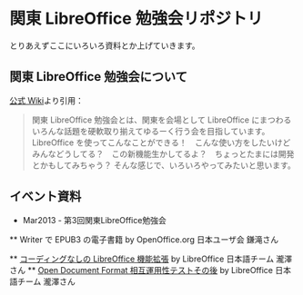 関東 LibreOffice 勉強会リポジトリ
==========
とりあえずここにいろいろ資料とか上げていきます。


関東 LibreOffice 勉強会について
----------
[公式 Wiki](http://wiki.documentfoundation.org/JA/Events/Kanto-benkyokai)より引用：

> 関東 LibreOffice 勉強会とは、関東を会場として LibreOffice にまつわるいろんな話題を硬軟取り揃えてゆるーく行う会を目指しています。
> LibreOffice を使ってこんなことができる！　こんな使い方をしたいけどみんなどうしてる？　この新機能生かしてるよ？　ちょっとたまには開発とかもしてみちゃう？ そんな感じで、いろいろやってみたいと思います。

イベント資料
----------
* Mar2013 - 第3回関東LibreOffice勉強会

** Writer で EPUB3 の電子書籍 by OpenOffice.org 日本ユーザ会 鎌滝さん

** [コーディングなしの LibreOffice 機能拡張](http://www.slideshare.net/MakotoTakizawa1/libreoffice-no-coding-extention) by LibreOffice 日本語チーム 瀧澤さん
** [Open Document Format 相互運用性テストその後](http://www.slideshare.net/MakotoTakizawa1/od-fplugtest2) by LibreOffice 日本語チーム 瀧澤さん
